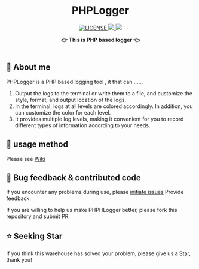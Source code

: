 <center>

<h1 align="center">PHPLogger</h1>

<p align="center">
  <a href="LICENSE">
    <img src="https://img.shields.io/badge/license-MIT-lightgrey.svg" alt="LICENSE">
  </a>
  <a href="https://github.com/TianjiuApp" title="点击访问">
    <img src="https://img.shields.io/badge/Author-TianjiuApp%20Team-blue.svg">
  </a>
  <a href="https://github.com/TianjiuApp/PHPLogger/blob/master/README-zh.md" title="点击访问">
    <img src="https://img.shields.io/badge/Readme-中文-green.svg">
  </a>
</p>

<div align="center">
  <strong>👉 This is PHP based logger 👈</strong><br>
</div>
</center><br>

## 🎨 About me

PHPLogger is a PHP based logging tool , it that can ......
1. Output the logs to the terminal or write them to a file, and customize the style, format, and output location of the logs.
2. In the terminal, logs at all levels are colored accordingly. In addition, you can customize the color for each level.
3. It provides multiple log levels, making it convenient for you to record different types of information according to your needs.

## 💽 usage method

Please see [Wiki](https://github.com/TianjiuApp/PHPLogger/wiki)

## 🐞 Bug feedback & contributed code

If you encounter any problems during use, please [initiate issues](https://github.com/TianjiuApp/PHPLogger/issues) Provide feedback.

If you are willing to help us make PHPHLogger better, please fork this repository and submit PR.

## ⭐ Seeking Star

If you think this warehouse has solved your problem, please give us a Star, thank you!
